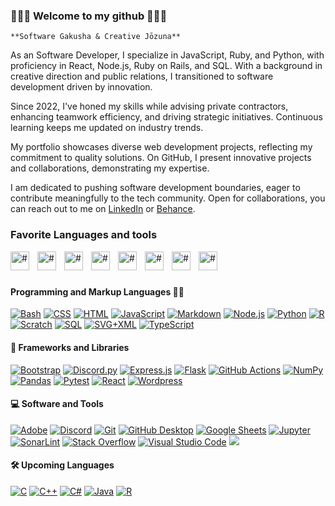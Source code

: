 ### 👾🚀👾 Welcome to my github 👾🚀👾
`**Software Gakusha & Creative Jōzuna**`

As an Software Developer, I specialize in JavaScript, Ruby, and Python, with proficiency in React, Node.js, Ruby on Rails, and SQL. With a background in creative direction and public relations, I transitioned to software development driven by innovation.

Since 2022, I've honed my skills while advising private contractors, enhancing teamwork efficiency, and driving strategic initiatives. Continuous learning keeps me updated on industry trends.

My portfolio showcases diverse web development projects, reflecting my commitment to quality solutions. On GitHub, I present innovative projects and collaborations, demonstrating my expertise.

I am dedicated to pushing software development boundaries, eager to contribute meaningfully to the tech community. Open for collaborations, you can reach out to me on [LinkedIn](www.linkedin.com/in/pablo-lizardi-hernandez) or [Behance](https://www.behance.net/pablolizardi).


<h3>Favorite Languages and tools</h3>
<img align="left" alt="#" width="30px" style="padding-right:10px;" src="https://cdn.jsdelivr.net/gh/devicons/devicon@latest/icons/python/python-plain.svg">
<img align="left" alt="#" width="30px" style="padding-right:10px;" src="https://cdn.jsdelivr.net/gh/devicons/devicon@latest/icons/ruby/ruby-plain.svg">
<img align="left" alt="#" width="30px" style="padding-right:10px;" src="https://cdn.jsdelivr.net/gh/devicons/devicon@latest/icons/javascript/javascript-plain.svg">
<img align="left" alt="#" width="30px" style="padding-right:10px;" src="https://cdn.jsdelivr.net/gh/devicons/devicon@latest/icons/css3/css3-plain.svg">
<img align="left" alt="#" width="30px" style="padding-right:10px;" src="https://cdn.jsdelivr.net/gh/devicons/devicon@latest/icons/html5/html5-original.svg">
<img align="left" alt="#" width="30px" style="padding-right:10px;" src="https://cdn.jsdelivr.net/gh/devicons/devicon@latest/icons/postgresql/postgresql-plain-wordmark.svg">
<img align="left" alt="#" width="30px" style="padding-right:10px;" src="https://cdn.jsdelivr.net/gh/devicons/devicon@latest/icons/bash/bash-plain.svg">
<img align="left" alt="#" width="30px" style="padding-right:10px;" src="https://cdn.jsdelivr.net/gh/devicons/devicon@latest/icons/git/git-plain.svg">
<!--<img align="left" alt="#" width="30px" style="padding-right:10px;" src=""> -->

<br>

#

#### Programming and Markup Languages 👨‍💻
<p>
    <a href="https://github.com/search?q=user%3ADenverCoder1+language%3Abash"><img alt="Bash" src="https://img.shields.io/badge/Bash-121011.svg?logo=gnu-bash&logoColor=white"></a>
    <a href="https://github.com/search?q=user%3ADenverCoder1+language%3Acss"><img alt="CSS" src="https://img.shields.io/badge/CSS-1572B6.svg?logo=css3&logoColor=white"></a>
    <a href="https://github.com/search?q=user%3ADenverCoder1+language%3Ahtml"><img alt="HTML" src="https://img.shields.io/badge/HTML-E34F26.svg?logo=html5&logoColor=white"></a>
    <a href="https://github.com/search?q=user%3ADenverCoder1+language%3Ajavascript"><img alt="JavaScript" src="https://img.shields.io/badge/JavaScript-F7DF1E.svg?logo=javascript&logoColor=black"></a>
    <a href="https://github.com/search?q=user%3ADenverCoder1+language%3Amarkdown"><img alt="Markdown" src="https://img.shields.io/badge/Markdown-000000.svg?logo=markdown&logoColor=white"></a>
    <a href="https://github.com/search?q=user%3ADenverCoder1+language%3Ajavascript"><img alt="Node.js" src="https://img.shields.io/badge/Node.js-43853D.svg?logo=node.js&logoColor=white"></a>
    <a href="https://github.com/search?q=user%3ADenverCoder1+language%3Apython"><img alt="Python" src="https://img.shields.io/badge/Python-14354C.svg?logo=python&logoColor=white"></a>
    <a href="https://github.com/search?q=user%3ADenverCoder1+language%3Ar"><img alt="R" src="https://img.shields.io/badge/R-276DC3.svg?logo=r&logoColor=white"></a>
    <a href="https://github.com/search?q=user%3ADenverCoder1+language%3Ascratch"><img alt="Scratch" src="https://img.shields.io/badge/Scratch-4D97FF.svg?logo=scratch&logoColor=white"></a>
    <a href="https://github.com/search?q=user%3ADenverCoder1+language%3Asql"><img alt="SQL" src="https://custom-icon-badges.demolab.com/badge/SQL-025E8C.svg?logo=database&logoColor=white"></a>
    <a href="https://github.com/search?q=user%3ADenverCoder1+language%3Asvg"><img alt="SVG+XML" src="https://img.shields.io/badge/SVG%2BXML-e0982c.svg?logo=svg&logoColor=white"></a>
    <a href="https://github.com/search?q=user%3ADenverCoder1+language%3AtypeScript"><img alt="TypeScript" src="https://img.shields.io/badge/TypeScript-007ACC.svg?logo=typescript&logoColor=white"></a>
</p>

<h4>🧰 Frameworks and Libraries</h4>
    <a href="#"><img alt="Bootstrap" src="https://img.shields.io/badge/Bootstrap-7952B3.svg?logo=bootstrap&logoColor=white"></a>
    <a href="#"><img alt="Discord.py" src="https://custom-icon-badges.demolab.com/badge/Discord.py-0d1620.svg?logo=dpy"></a>
    <a href="#"><img alt="Express.js" src="https://img.shields.io/badge/Express.js-404d59.svg?logo=express&logoColor=white"></a>
    <a href="#"><img alt="Flask" src="https://img.shields.io/badge/Flask-000000.svg?logo=flask&logoColor=white"></a>
    <a href="#"><img alt="GitHub Actions" src="https://img.shields.io/badge/GitHub%20Actions-2671E5.svg?logo=github%20actions&logoColor=white"></a>
    <a href="#"><img alt="NumPy" src="https://img.shields.io/badge/Numpy-013243.svg?logo=numpy&logoColor=white"></a>
    <a href="#"><img alt="Pandas" src="https://img.shields.io/badge/Pandas-150458.svg?logo=pandas&logoColor=white"></a>
    <a href="#"><img alt="Pytest" src="https://img.shields.io/badge/Pytest-0A9EDC.svg?logo=pytest&logoColor=white"></a>
    <a href="#"><img alt="React" src="https://img.shields.io/badge/React-20232a.svg?logo=react&logoColor=%2361DAFB"></a>
    <a href="#"><img alt="Wordpress" src="https://img.shields.io/badge/Wordpress-21759B?logo=wordpress&logoColor=white"></a>
<h4>💻 Software and Tools</h4>
  <p>
<a href="#"><img alt="Adobe" src="https://img.shields.io/badge/Adobe-FF0000.svg?logo=adobe&logoColor=white"></a>
<a href="#"><img alt="Discord" src="https://img.shields.io/badge/-Discord-5865F2.svg?logo=discord&logoColor=white"></a>
  <a href="#"><img alt="Git" src="https://img.shields.io/badge/Git-F05033.svg?logo=git&logoColor=white"></a>
  <a href="#"><img alt="GitHub Desktop" src="https://img.shields.io/badge/GitHub%20Desktop-8034A9.svg?logo=github&logoColor=white"></a>
  <a href="#"><img alt="Google Sheets" src="https://img.shields.io/badge/Sheets-34A853.svg?logo=google%20sheets&logoColor=white"></a>
  <a href="#"><img alt="Jupyter" src="https://img.shields.io/badge/Jupyter-F37626.svg?logo=Jupyter&logoColor=white"></a>
 <a href="#"><img alt="SonarLint" src="https://img.shields.io/badge/-SonarLint-CB2029?logo=sonarlint&logoColor=white"></a>
  <a href="#"><img alt="Stack Overflow" src="https://img.shields.io/badge/-Stack%20Overflow-FE7A16?logo=stack-overflow&logoColor=white"></a>
  <a href="#"><img alt="Visual Studio Code" src="https://img.shields.io/badge/Visual%20Studio%20Code-0078d7.svg?logo=visual-studio-code&logoColor=white"></a>
  <a><img src="https://img.shields.io/badge/Figma-8338ec"></a>
  </p>
<h4>🛠️ Upcoming Languages</h4>
  <p>
    <a href="https://github.com/search?q=user%3ADenverCoder1+language%3Ac"><img alt="C" src="https://custom-icon-badges.demolab.com/badge/C-03599C.svg?logo=c-in-hexagon&logoColor=white"></a>
    <a href="https://github.com/search?q=user%3ADenverCoder1+language%3Acpp"><img alt="C++" src="https://custom-icon-badges.demolab.com/badge/C++-9C033A.svg?logo=cpp2&logoColor=white"></a>
    <a href="https://github.com/search?q=user%3ADenverCoder1+language%3Acsharp"><img alt="C#" src="https://custom-icon-badges.demolab.com/badge/C%23-68217A.svg?logo=cs2&logoColor=white"></a>
    <a href="https://github.com/search?q=user%3ADenverCoder1+language%3Ajava"><img alt="Java" src="https://custom-icon-badges.demolab.com/badge/Java-007396.svg?logo=java&logoColor=white"></a>
    <a href="https://github.com/search?q=user%3ADenverCoder1+language%3Ar"><img alt="R" src="https://img.shields.io/badge/R-276DC3.svg?logo=r&logoColor=white"></a>
  </p>
